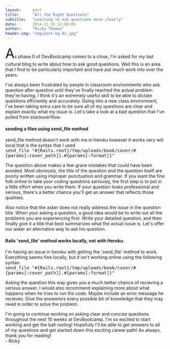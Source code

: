 ```yaml
---
layout:     post
title:      "All the Right Questions"
subtitle:   "Learning to ask questions more clearly"
date:       2014-11-16 12:00:00
author:     "Ricky Thomas"
header-img: "img/post-bg-01.jpg"
---
```


<p><span style="font-size:3em">A</span>s phase 0 of DevBootcamp comes to a close, I'm asked for my last cultural blog to write about how to ask good questions. Well this is an area that I find to be particularly important and have put much work into over the years.</p>
<p>I've always been frustrated by people in classroom environments who ask question after question until they've finally reached the actual problem they're having. I think it's an extremely useful skill to be able to dictate questions efficiently and accurately. Going into a new class environment, I've been taking extra care to be sure all of my questions are clear and explain exactly what my issue is. Let's take a look at a bad question that I've pulled from stackoverflow:</p>

<h4>sending a filee using send_file method</h4>
send_file method doesn't work with me in heroku however it works very will local that is the syntax that I used<br>
<code style="font-size:14px">send_file "#{Rails.root}/tmp/uploads/book/cover/#{params[:cover_path]}.#{params[:format]}"</code>
<p>The question above makes a few grave mistakes that could have been avoided. Most obviously, the title of the question and the question itself are poorly written using improper punctuation and grammar. If you want the fine folk online to take your coding questions seriously, the first step is to put in a little effort when you write them. If your question looks professional and serious, there's a better chance you'll get an answer that reflects those qualities.</p>
<p>Also notice that the asker does not really address the issue in the question title. When your asking a question, a good idea would be to write out all the problems you are experiencing first. Write your detailed question, and then finally give it a title that best summarizes what the actual issue is. Let's offer our asker an alternative way to ask his question.</p>
<h4>Rails 'send_file' method works locally, not with Heroku.</h4>
I'm having an issue in heroku with getting the 'send_file' method to work.<br> Everything seems fine locally, but it isn't working online using the following syntax:<br>
<code style="font-size:14px">send_file "#{Rails.root}/tmp/uploads/book/cover/#{params[:cover_path]}.#{params[:format]}"</code>
<p>Asking the question this way gives you a much better chance of recieving a serious answer. I would also recommend explaining more about what happens when he tries to run the code. Maybe include an error message he recieves. Give the answerers every possible bit of knowledge that they may need in order to solve the problem.</p>
<p>I'm going to continue working on asking clear and concise questions throughout the next 10 weeks at DevBootcamp. I'm so excited to start working and get the ball rooling! Hopefully I'll be able to get answers to all of my questions and get started down this exciting career path! As always, thank you for reading!<br>- Ricky</p>
